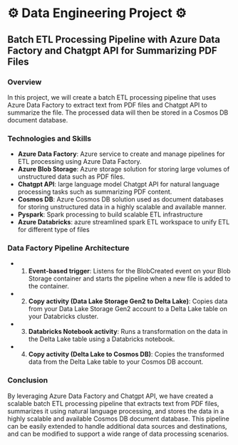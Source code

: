 # ⚙️ Data Engineering Project ⚙️
## Batch ETL Processing Pipeline with Azure Data Factory and Chatgpt API for Summarizing PDF Files

### Overview

In this project, we will create a batch ETL processing pipeline that uses Azure Data Factory to extract text from PDF files and Chatgpt API to summarize the file. The processed data will then be stored in a Cosmos DB document database.

### Technologies and Skills

- **Azure Data Factory**: Azure service to create and manage pipelines for ETL processing using Azure Data Factory.
- **Azure Blob Storage**: Azure storage solution for storing large volumes of unstructured data such as PDF files.
- **Chatgpt API**: large language model Chatgpt API for natural language processing tasks such as summarizing PDF content.
- **Cosmos DB**: Azure Cosmos DB solution used as document databases for storing unstructured data in a highly scalable and available manner.
- **Pyspark**: Spark processing to build scalable ETL infrastructure
- **Azure Databricks**: azure streamlined spark ETL workspace to unify ETL for different type of files


### Data Factory Pipeline Architecture

- 1. **Event-based trigger**: Listens for the BlobCreated event on your Blob Storage container and starts the pipeline when a new file is added to the container.
- 2. **Copy activity (Data Lake Storage Gen2 to Delta Lake)**: Copies data from your Data Lake Storage Gen2 account to a Delta Lake table on your Databricks cluster.
- 3. **Databricks Notebook activity**: Runs a transformation on the data in the Delta Lake table using a Databricks notebook.
- 4. **Copy activity (Delta Lake to Cosmos DB)**: Copies the transformed data from the Delta Lake table to your Cosmos DB account.


### Conclusion

By leveraging Azure Data Factory and Chatgpt API, we have created a scalable batch ETL processing pipeline that extracts text from PDF files, summarizes it using natural language processing, and stores the data in a highly scalable and available Cosmos DB document database. This pipeline can be easily extended to handle additional data sources and destinations, and can be modified to support a wide range of data processing scenarios.
